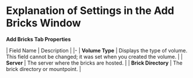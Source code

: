 # Explanation of Settings in the Add Bricks Window

**Add Bricks Tab Properties**

| Field Name | Description |
|-
| **Volume Type** | Displays the type of volume. This field cannot be changed; it was set when you created the volume. |
| **Server** | The server where the bricks are hosted. |
| **Brick Directory** | The brick directory or mountpoint. |
